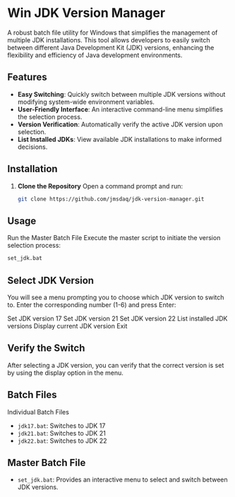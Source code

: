 # Win JDK Version Manager

A robust batch file utility for Windows that simplifies the management of multiple JDK installations. This tool allows developers to easily switch between different Java Development Kit (JDK) versions, enhancing the flexibility and efficiency of Java development environments.

## Features
- **Easy Switching**: Quickly switch between multiple JDK versions without modifying system-wide environment variables.
- **User-Friendly Interface**: An interactive command-line menu simplifies the selection process.
- **Version Verification**: Automatically verify the active JDK version upon selection.
- **List Installed JDKs**: View available JDK installations to make informed decisions.

## Installation

1. **Clone the Repository**
   Open a command prompt and run:
   ```bash
   git clone https://github.com/jmsdaq/jdk-version-manager.git
   ```

## Usage
Run the Master Batch File
Execute the master script to initiate the version selection process:
   ```bash
   set_jdk.bat
   ```
## Select JDK Version
You will see a menu prompting you to choose which JDK version to switch to. Enter the corresponding number (1-6) and press Enter:

Set JDK version 17
Set JDK version 21
Set JDK version 22
List installed JDK versions
Display current JDK version
Exit

## Verify the Switch
After selecting a JDK version, you can verify that the correct version is set by using the display option in the menu.

## Batch Files
Individual Batch Files
* `jdk17.bat`: Switches to JDK 17
* `jdk21.bat`: Switches to JDK 21
* `jdk22.bat`: Switches to JDK 22

## Master Batch File
- `set_jdk.bat`: Provides an interactive menu to select and switch between JDK versions.